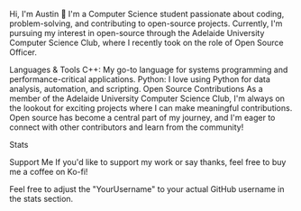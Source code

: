 Hi, I'm Austin 👋
I'm a Computer Science student passionate about coding, problem-solving, and contributing to open-source projects. Currently, I'm pursuing my interest in open-source through the Adelaide University Computer Science Club, where I recently took on the role of Open Source Officer.

Languages & Tools
C++: My go-to language for systems programming and performance-critical applications.
Python: I love using Python for data analysis, automation, and scripting.
Open Source Contributions
As a member of the Adelaide University Computer Science Club, I'm always on the lookout for exciting projects where I can make meaningful contributions. Open source has become a central part of my journey, and I'm eager to connect with other contributors and learn from the community!

Stats

Support Me
If you'd like to support my work or say thanks, feel free to buy me a coffee on Ko-fi!


Feel free to adjust the "YourUsername" to your actual GitHub username in the stats section.
